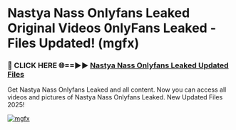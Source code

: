 # Nastya Nass Onlyfans Leaked Original Videos 0nlyFans Leaked - Files Updated! (mgfx)

<h3>🔴 CLICK HERE 🌐==►► <a href="https://tinyurl.com/3hn5wdd3" rel="nofollow">Nastya Nass Onlyfans Leaked Updated Files</a></h3>

Get Nastya Nass Onlyfans Leaked and all content. Now you can access all videos and pictures of Nastya Nass Onlyfans Leaked. New Updated Files 2025!

[![mgfx](https://i.imgur.com/4HnBqBT.gif)](https://tinyurl.com/3hn5wdd3)
